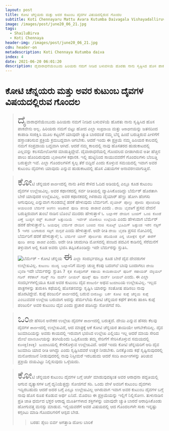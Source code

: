 ```yaml
---
layout: post
title: ಕೋಟಿ ಚೆನ್ನಯರು ಮತ್ತು ಅವರ ಕುಟುಂಬ ದೈವಗಳ ವಿಷಯದಲ್ಲಿರುವ ಗೊಂದಲ
subtitle: Koti Chennayaru Mattu Avara Kutumba Daivagala Vishayadalliruva Gondala
image: /images/post/june20_06_21.jpg
tags:
  - ShailuBirva
  - Koti Chennaya
header-img: /images/post/june20_06_21.jpg
cdn: header-on
metadescription: Koti Chennaya Kutumba daiva
index: 4
date: 2021-06-20 06:01:20
description: ದೈವಾರಾಧನೆಯೆಂಬುದು ಹಿರಿಯರು ನಮಗೆ ನೀಡಿದ ಬಳುವಳಿಯೆ ಹೊರತು ನಾನು ಸೃಷ್ಟಿಸಿದ ಹೊಸ ಪಾಕವೇನು ಅಲ್ಲ. ಹಿರಿಯರು ನಮಗೆ ಬಿಟ್ಟು ಹೋದ ಎಲ್ಲಾ ಸಂಪ್ರದಾಯ ಮತ್ತು ಆರಾಧನೆಯನ್ನು ಜತನದಿಂದ ಕಾಪಾಡಿ ಸಂರಕ್ಷಿಸಿ ಮೂಲ ಕಟ್ಟಲೆಗೆ ಯಾವುದೇ ಚ್ಯುತಿ ಬಾರದಂತೆ ನಮ್ಮ ಬೆನ್ನ ಹಿಂದೆ ಬರುತ್ತಿರುವ ಪೀಳಿಗೆಗೆ ಹಸ್ತಾಂತರಿಸುವ ಪ್ರಕ್ರಿಯೆ ಕ್ರಮಬದ್ದವಾಗಿ ಆಗಬೇಕು
---
```

# ಕೋಟಿ ಚೆನ್ನಯರು ಮತ್ತು ಅವರ ಕುಟುಂಬ ದೈವಗಳ ವಿಷಯದಲ್ಲಿರುವ ಗೊಂದಲ

> <span style='font-size: xx-large;'>ದೈ</span>ವಾರಾಧನೆಯೆಂಬುದು ಹಿರಿಯರು ನಮಗೆ ನೀಡಿದ ಬಳುವಳಿಯೆ ಹೊರತು ನಾನು ಸೃಷ್ಟಿಸಿದ ಹೊಸ ಪಾಕವೇನು ಅಲ್ಲ. ಹಿರಿಯರು ನಮಗೆ ಬಿಟ್ಟು ಹೋದ ಎಲ್ಲಾ `ಸಂಪ್ರದಾಯ` ಮತ್ತು `ಆರಾಧನೆ`ಯನ್ನು ಜತನದಿಂದ ಕಾಪಾಡಿ ಸಂರಕ್ಷಿಸಿ ಮೂಲ ಕಟ್ಟಲೆಗೆ ಯಾವುದೇ ಚ್ಯುತಿ ಬಾರದಂತೆ ನಮ್ಮ ಬೆನ್ನ ಹಿಂದೆ ಬರುತ್ತಿರುವ ಪೀಳಿಗೆಗೆ ಹಸ್ತಾಂತರಿಸುವ ಪ್ರಕ್ರಿಯೆ ಕ್ರಮಬದ್ದವಾಗಿ ಆಗಬೇಕು. ಆದರೆ ಇಂದು ಈ ಪ್ರಕ್ರಿಯೆ ನಮ್ಮ ಹಿರಿಯರ ಕಾಲದಲ್ಲಿ ನಮಗೆ ಸಂಪ್ರದಾಯ ಬದ್ದವಾಗಿ ಆಗಿದೆ. ಆದರೆ ನಮ್ಮ ಕಾಲದಲ್ಲಿ ನಾವು ಹೊಸತರದ ಹುಡುಕಾಟದಲ್ಲಿ ಎಲ್ಲವನ್ನು ಕಲಸಮೇಲೋಗರ ಮಾಡುತ್ತಿದ್ದೇವೆ. ದೈವಾರಾಧನೆಯಲ್ಲಿ ಗೊಂದಲದ ಬೀಡಾಗಿರುವ ಅತೀ ಹೆಚ್ಚಿನ ಪಾಲು ಹೊಂದಿರುವುದು `ಬೈದೇರು`ಗಳ ಕಥಾನಕ. ಇಲ್ಲಿ ಹುಟ್ಟಿನಿಂದ ಸಾಯುವವರೆಗೆ ಗೊಂದಲಗಳು ಬೆಂಬತ್ತಿ ಬರುತ್ತಲೇ ಇವೆ. ಎಲ್ಲಾ ಗೊಂದಲಗಳಿಗೆ ಸ್ವಲ್ಪ ತೆರೆ ಬಿದ್ದಿದೆ ಎಂದು ಕೊಳ್ಳುವ ಸಮಯದಲ್ಲಿ ಇವಾಗ ಅವರ ಕುಟುಂಬ ದೈವಗಳು ಯಾವುದು ಎನ್ನುವ ಹುಡುಕಾಟದಲ್ಲಿ ಹೊಸ ವಿಷಯಗಳ ಅನಾವರಣವಾಗುತ್ತಿದೆ.

> <span style='font-size: xx-large;'>ಕೋ</span>ಟಿ ಚೆನ್ನಯರ `ಪಾರ್ದನ`ದಲ್ಲಿ ನಾನು ತಿಳಿದ ಕೇಳಿದ ಓದಿದ ಅಡಿಯಲ್ಲಿ ಎಲ್ಲೂ ಕೂಡ ಕುಟುಂಬ ದೈವಗಳ ಉಲ್ಲೇಖವಿಲ್ಲ. ಅವರ ಕಥಾನಕದಲ್ಲಿ ಸರ್ವ ರೀತಿಯಲ್ಲಿ ವ್ಯಾಪಿಸಿಕೊಂಡಿದ್ದು ಬೆರ್ಮೆರ್ ಹೊರತಾಗಿ ಬೇರೆ ಯಾವುದರ ಉಲ್ಲೆಖವಿಲ್ಲ. ಅವರ ಕಥಾನಕದಲ್ಲಿ ಗಿಳಿರಾಮ ದೈಯಾರ್ ಹೆಣ್ಣು ಹೋಗಿ ಹೆಂಗಸು ಆಗುವುದಿಲ್ಲ ಎನ್ನುವಾಗ ಗುಂಡದಬ್ಬೆ ಹರಕೆ ಹೇಳುವುದು ಬೆರ್ಮರಿಗೆ. `ದೈಯಾರ್ ಪೊಣ್ಣು ಪೋದು ಪೊಂಜೊವು ಆಯಲುಂಡ ಬೆರ್ಮರೆ ಅಂಗಣ ಅಡಿಪಾವೆ ಪುಂಡಿ ಪಣವು ಪಾಡಾವೆ` ಎಂದು . `ದೇಯಿ ಬೈದೆತಿ`ಗೆ ಪ್ರಸವ ವೇದನೆ ಬರುತ್ತಿರುವಾಗ ತುಂಬೆ ನಾಡಿನ ಬೊಂಬೆ ಮುದರು ಹೇಳುತ್ತಾಳೆ `ಓ ಬಲ್ಲಾಳೆರೆ ದೇಯಿನ ಬಂಜಿಗ್ ಒಂಜಿ ಕೊಂಡೆ ಎಣ್ಣೆ ಬುಡ್ನಗ ರಡ್ಡ್ ಕಬರಾದ್ ಜತ್ತುಂಡಿಯೆ  ಇರ್ವೆರ್ ಜೋಕುಲು ಉಲ್ಲೆರಿಯೆ` ಎಂದು ಹೇಳುವಾಗ ಬೆರ್ಮೆರ್ ಹರಕೆ ಹೇಳುತ್ತಾರೆ `ಓ ಜಯವುಳ್ಳ ಬೆರ್ಮೆರೆ ದೇಯಿನ ಬಂಜಿದ ನಂಜಿ ಸುಖಟ್ಟ್ ಭೂಮಿಗ್ ಜತ್ತುಂಡ ಇರೆನ ನೆತ್ತಿಗ್ 5 ಇಳೆದ ಬಂಗಾರುದ ಸತ್ತಿಗೆ ಮನ್ಪವೆ` ಎಂದು ಹೇಳುತ್ತಾರೆ. ಅದೇ ರೀತಿ `ದೇಯಿ ಬೈದೆತಿ` ಪ್ರಸವ ನೋವಿನಲ್ಲಿ ಬೆರ್ಮರಿಗೆ ಹರಕೆ ಹೇಳುತ್ತಾಳೆ; `ಓ ಬೆರ್ಮೆರೆ ಯಾನ್ ಪೊರ್ಲುಡು ಪೆದಿಯೆಂಡ ಎನ್ನ ಜೋಕ್ಲೆನ ಕೈಟ್ ಈರೆಗ್ ಪುಂಡಿ ಪನವು ಪಾಡವೆ` ಎಂದು. ಅದೇ ರೀತಿ ಚಂದುಗಿಡಿ ಮೋಸದಲ್ಲಿ ಪಂಜದ ಪದವಿನ ಕಾಡಿನಲ್ಲಿ ಸೆರೆಮನೆಗೆ ತಳ್ಳುವಾಗ ಅಲ್ಲಿ ಕೂಡ ಅವರು ಭಜಿಸಿ ತಪ್ಪಿಸಿಕೊಂಡಿದ್ದು ಇದೇ ಬೆರ್ಮರನ್ನು ಸ್ತುತಿಸಿ.
![ಬೆರ್ಮೆರ್ - ಕೋಟಿ ಚೆನ್ನಯ ](/images/post/june20_06_21.jpg "ಬೆರ್ಮೆರ್ - ಕೋಟಿ ಚೆನ್ನಯ ")
> <span style='font-size: xx-large;'>ಈ</span> ಎಲ್ಲಾ ಸಂದರ್ಭದಲ್ಲೂ ಕೂಡ ಬೇರೆ ದೈವ ದೇವರುಗಳ ಉಲ್ಲೇಖವಿಲ್ಲ. `ಕುಜುಂಬ ಮುದ್ಯ ಬಲ್ಲಾಳ`ನಿಗೆ ಮುಳ್ಳು ಚುಚ್ಚಿ ಕೆಂಪು ಬದಂಗಲೆ ಬಾವು ಬಂದಾಗಲು `ದೇಯಿ ಬೈದೆತಿ` ಇದೇ ಬೆರ್ಮರನ್ನು ಸ್ತುತಿಸಿ `7 ಕೈತ ಕೊಪ್ಪರಿಗೆಡ್ ಕಷಾಯ ಕಾಯಿಪಾಯಲ್ ಪುಡಿನ್ ಕಷಾಯಡ್ ದೆಕ್ಕಿಯಲ್ ಗಡಿನ್ ಕೆರೆತಾಲ್ ಗಡಿಕ್ಕ್ ಗಡಿ ಮರ್ದ್ ದೀಯಲ್ ಪುಡಿಕ್ಕ್ ಪುಡಿ ಮರ್ದ್ ದೀಯಲ್` ಎಂದು. ಈ ಎಲ್ಲಾ ಸಂದರ್ಭಗಳಲ್ಲಿಯೂ ಕೂಡ ಅವರ ಕುಟುಂಬ ದೈವ `ಪಂಜುರ್ಲಿ` ಅಥವ `ಜುಮಾದಿ`ಯ ಉಲ್ಲೇಖವಿಲ್ಲ. ಇಲ್ಲದ ಪಾತ್ರಗಳನ್ನು ತುರುಕಿಸಿ ಕಥೆಯಲ್ಲಿ ಹೊಸತನವನ್ನು ಸೃಷ್ಟಿಸಿ ಯಾರನ್ನು ಸಂತೋಷ ಪಡಿಸಲು ನಾವು ಹೊರಟಿದ್ದೇವೆ. ಕುಪ್ಪೆ ಪಂಜುರ್ಲಿ `ಪಾರ್ದನ`ದಲ್ಲಿ ಬರುವ `ಬೀರೊಟ್ಟು ಬರ್ಕೆ ಕೋಟಿ ಕುಪ್ಪೆ ಚೆನ್ನಯ ಕುಪ್ಪೆ` ಎಂಬುವವರ ಉಲ್ಲೇಖ ಬರುವಾಗ ಅದನ್ನು ಪೆರ್ಮಲೆಯ ಕೋಟಿ ಚೆನ್ನಯರ ಕಥೆಗೆ ತಳುಕು ಹಾಕಿಸಿ ಕುಪ್ಪೆ ಪಂಜುರ್ಲಿ ಅವರ ಕುಟುಂಬ ದೈವ ಎಂದು ಪ್ರಚಾರ ಪಡಿಸಿದ್ದು ಸೋಜಿಗವೆ ಸರಿ. 

> <span style='font-size: xx-large;'>ಒಂ</span>ದೇ ಹೆಸರಿನ ಅನೇಕರ ಉಲ್ಲೇಖ ದೈವಗಳ `ಪಾರ್ದನ`ದಲ್ಲಿ ಬರುತ್ತದೆ. ದೇಯಿ ಎನ್ನುವ ಹೆಸರು ಕೆಲವು ದೈವಗಳ `ಪಾರ್ದನ`ದಲ್ಲಿ ಉಲ್ಲೇಖವಿದೆ, ಆದ ಮಾತ್ರಕ್ಕೆ ಆಕೆ ಕೋಟಿ ಚೆನ್ನಯರ ತಾಯಿಯೇ ಆಗಬೇಕೆಂದಿಲ್ಲ. ದೈವ ಜುಮಾದಿಯನ್ನು ಅವರು ಕಾಯದಲ್ಲಿ ಇರುವಾಗ ಭಜಿಸಿದ ಉಲ್ಲೇಖ ಎಲ್ಲಿಯು ಇಲ್ಲ ಆದರೆ ಮಾಯ ಸೇರಿದ ಮೇಲೆ `ಮಾಣಿಬಾಲೆ`ಯನ್ನು ತಂಗಿಯೆಂದು ಒಪ್ಪಿಕೊಂಡು ತಮ್ಮ ಸೇರಿಗೆಗೆ ಸೇರಿಸಿಕೊಳ್ಳುವ ಸಮಯದಲ್ಲಿ `ಕೊಳತ್ತ(ಕಳತ್ತ) ಜುಮಾದಿ`ಯಲ್ಲಿ ಕೇಳಿಕೊಳ್ಳುವ ಉಲ್ಲೇಖವಿದೆ. ಆದರೆ ಇಂದು ಕೋಟಿ ಚೆನ್ನಯರಿಗೆ ಆದಿ ದೈವ ಜುಮಾದಿ ಯಾವ ರೀತಿ ಆಗಿದ್ದು ಎಂದು ಸೃಷ್ಟಿಸಿದವರೆ ಉತ್ತರ ನೀಡಬೇಕು. ದಿನಕ್ಕೊಂದು ಕಥೆ ಸೃಷ್ಟಿಸುವುದರಲ್ಲಿ ಮನೋರಂಜನೆ ನೀಡುವುದರಲ್ಲಿ ನಾವು ನಿಸ್ಸೀಮರೆ ಇರಬಹುದು ಆದರೆ ಸಂದಿ `ಪಾರ್ದನ`ಗಳನ್ನು ತಿರಿಚುವ ಪ್ರಕ್ರಿಯೆ ದಯವಿಟ್ಟು ನಿಲ್ಲಿಸುವುದು ಒಳ್ಳೆಯದು. 

> <span style='font-size: xx-large;'>ಕೋ</span>ಟಿ ಚೆನ್ನಯರ ಕುಟುಂಬ ದೈವಗಳ ಬಗ್ಗೆ ಚರ್ಚೆ ಮಾಡುವುದಕ್ಕಿಂತ ಅವರ ಆರಾಧನಾ ಪದ್ದತಿಯಲ್ಲಿ ಆಗುವ ವ್ಯತ್ಯಾಸಗಳ ಬಗ್ಗೆ  ದ್ವನಿಯೆತ್ತದ್ದು ಸೋಜಿಗವೆ ಸರಿ. ಒಂದು ವೇಳೆ ಅವರಿಗೆ ಕುಟುಂಬ ದೈವಗಳು ಇದ್ದಿರಬಹುದು ಆದರೆ ಅದರ ಬಗ್ಗೆ ಎಲ್ಲೂ ಉಲ್ಲೇಖವಿಲ್ಲ ಆಗಿರುವಾಗ ಇವಾಗ ಅವರ ಕುಟುಂಬ ದೈವಗಳ ಬಗ್ಗೆ ನಾವು ಹೊಸ ರೂಪ ಕೊಡುವ ಅರ್ಥ ಏನಿದೆ. ಮೊದಲು ಈ ಪ್ರಕ್ರಿಯೆಯನ್ನು ಇಲ್ಲಿಗೆ ನಿಲ್ಲಿಸೋಣ. ತುಳುನಾಡಿನ ಪ್ರತಿ ಜಾತಿ ಧರ್ಮದ ಭಕ್ತರ ಆರಾಧ್ಯ ಮೂರ್ತಿಗಳಾದ ಶಕ್ತಿಗಳನ್ನು ಯಾವುದೇ ಚ್ಯುತಿ ಬಾರದೆ ಆರಾಧಿಸಿಕೊಂಡು ಹೋಗುವತ್ತ ಮನಸ್ಸು ಮಾಡುವ. ಇಲ್ಲಿಯವರೆಗೆ ಅವರ ವಿಷಯದಲ್ಲಿ ಆದ ಗೊಂದಲಗಳೇ ಸಾಕು ಇನ್ನಷ್ಟು ಕಗ್ಗಂಟು ಮಾಡಿ ಗೊಂದಲಗಳಿಗೆ ಆಸ್ಪದ ಬೇಡ.
>> ಬರಹ: ಶೈಲು ಬಿರ್ವ ಅಗತ್ತಾಡಿ ದೋಲ ಬಾರಿಕೆ